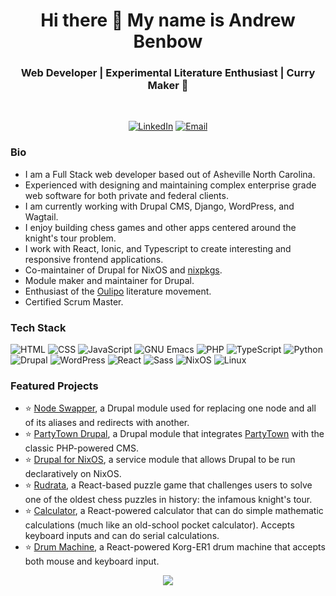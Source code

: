 <h1 align="center"> Hi there 👋 My name is Andrew Benbow </h1>
<h3 align="center">  Web Developer | Experimental Literature Enthusiast | Curry Maker 🍛 </h3> <br>
<p align="center"> 
<a href="https://www.linkedin.com/in/andrew-m-benbow/"><img alt="LinkedIn" src="https://img.shields.io/badge/-Andrew_Benbow-blue?style=flor-the-badge&logo=Linkedin&logoColor=white&link=https://www.linkedin.com/in/andrew-mb-benbow/"></a>
<a href="mailto:abmurrow@duck.com"><img alt="Email" src="https://img.shields.io/badge/Andrew Benbow-0078D4?style=for-the-badge&logo=gmail&style=flat-square&logoColor=white" /></a>
</p>

### Bio
- I am a Full Stack web developer based out of Asheville North Carolina.
- Experienced with designing and maintaining complex enterprise grade web software for both private and federal clients.
- I am currently working with Drupal CMS, Django, WordPress, and Wagtail.
- I enjoy building chess games and other apps centered around the knight's tour problem.
- I work with React, Ionic, and Typescript to create interesting and responsive frontend applications.
- Co-maintainer of Drupal for NixOS and [nixpkgs](https://github.com/NixOS/nixpkgs).
- Module maker and maintainer for Drupal.
- Enthusiast of the [Oulipo](https://en.wikipedia.org/wiki/Oulipo) literature movement.
- Certified Scrum Master.

### Tech Stack
<p>
<img alt="HTML" src="https://img.shields.io/badge/HTML-ef6327.svg?&style=flat-square&logo=html5&logoColor=white"/>
<img alt="CSS" src="https://img.shields.io/badge/CSS-0070ba.svg?&style=flat-square&logo=css3&logoColor=white" />
<img alt="JavaScript" src="https://img.shields.io/badge/JavaScript-f7df1d.svg?&style=flat-square&logo=javascript&logoColor=black"/>
<img alt="GNU Emacs" src="https://img.shields.io/badge/Emacs-7F5AB6.svg?&style=flat-square&logo=gnu-emacs&logoColor=white"/>
<img alt="PHP" src="https://img.shields.io/badge/PHP-6d81b6.svg?&style=flat-square&logo=php&logoColor=white" />
<img alt="TypeScript" src="https://img.shields.io/badge/TypeScript-3077c5.svg?&style=flat-square&logo=typescript&logoColor=white" />
<img alt="Python" src="https://img.shields.io/badge/Python-3872a1.svg?&style=flat-square&logo=python&logoColor=white" />
<img alt="Drupal" src="https://img.shields.io/badge/Drupal-0274bb.svg?&style=flat-square&logo=drupal&logoColor=white" />
<img alt="WordPress" src="https://img.shields.io/badge/WordPress-464646.svg?&style=flat-square&logo=wordpress&logoColor=white" />
<img alt="React" src="https://img.shields.io/badge/React-00d8fd.svg?&style=flat-square&logo=react&logoColor=white" />
<img alt="Sass" src="https://img.shields.io/badge/Sass-cc659a.svg?&style=flat-square&logo=sass&logoColor=white" />
<img alt="NixOS" src="https://img.shields.io/badge/NixOS-4d70b7.svg?&style=flat-square&logo=nixos&logoColor=white" />
<img alt="Linux" src="https://img.shields.io/badge/Linux-000000.svg?&style=flat-square&logo=linux&logoColor=white" />
</p>
 

### Featured Projects

- :star: [Node Swapper](https://www.drupal.org/project/node_swapper), a Drupal module used for replacing one node and all of its aliases and redirects with another.
- :star: [PartyTown Drupal](https://www.drupal.org/project/partytown_drupal), a Drupal module that integrates [PartyTown](https://github.com/QwikDev/partytown/) with the classic PHP-powered CMS.
- :star: [Drupal for NixOS](https://github.com/NixOS/nixpkgs/blob/master/nixos/modules/services/web-apps/drupal.nix), a service module that allows Drupal to be run declaratively on NixOS.
- :star: [Rudrata](https://oulipiansummer.github.io/rudrata/), a React-based puzzle game that challenges users to solve one of the oldest chess puzzles in history: the infamous knight's tour.
- :star: [Calculator](https://github.com/OulipianSummer/react-calculator), a React-powered calculator that can do simple mathematic calculations (much like an old-school pocket calculator). Accepts keyboard inputs and can do serial calculations.
- :star: [Drum Machine](https://github.com/OulipianSummer/drum-machine), a React-powered Korg-ER1 drum machine that accepts both mouse and keyboard input.


<p align="center">
  <img src="https://github-readme-stats.vercel.app/api?username=oulipiansummer&show_icons=true_color=fff&icon_color=79ff97&text_color=9f9f9f&bg_color=151515"/>
</p>
